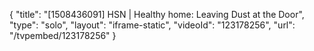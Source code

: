 {
    "title": "[1508436091] HSN | Healthy home: Leaving Dust at the Door",
    "type": "solo",
    "layout": "iframe-static",
    "videoId": "123178256",
    "url": "\/tvpembed\/123178256"
}